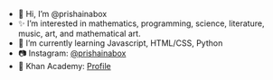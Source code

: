 - 👋 Hi, I’m @prishainabox
- ✨ I’m interested in mathematics, programming, science, literature, music, art, and mathematical art.
- 🌻 I’m currently learning Javascript, HTML/CSS, Python
- 📷 Instagram: [@prishainabox](https://www.instagram.com/prishainabox/)
- 🌱 Khan Academy: [Profile](khanacademy.org/profile/kaid_861909786767545381407237)
